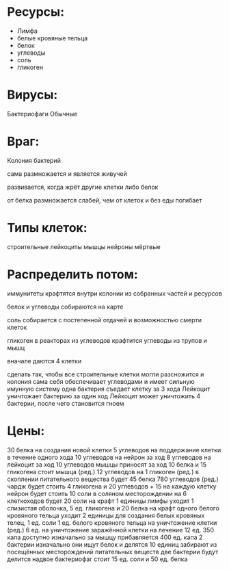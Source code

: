 # Ресурсы:
* Лимфа
* белые кровяные тельца
* белок
* углеводы
* соль
* гликоген

# Вирусы:
Бактериофаги
Обычные

# Враг:
Колония бактерий

сама размножается и является живучей

развивается, когда жрёт другие клетки
либо белок

от белка размножается слабей, чем от клеток
и без еды погибает

# Типы клеток:
строительные
лейкоциты
мышцы
нейроны
мёртвые

# Распределить потом:
иммунитеты крафтятся внутри колонии из собранных частей и ресурсов

белок и углеводы собираются на карте

соль собирается с постепенной отдачей и возможностью смерти клеток

гликоген в реакторах из углеводов крафтится
углеводы из трупов и мышц

вначале даются 4 клетки

сделать так, чтобы все строительные клетки могли разсножится
и
колония сама себя обеспечивает
углеводами
и имеет сильную имунную систему
одна бактерия съедает клетку за 3 хода
Лейкоцит уничтожает бактерию за один ход
Лейкоцит может уничтожить 4 бактерии, после чего становится гноем


# Цены:
30 белка на создания новой клетки
5 углеводов на поддержание клетки в течение одного хода
10 углеводов на нейрон за ход
8 углеводов на лейкоцит за ход
10 углеводов мышцы приносят за ход
10 белка и 15 гликогена стоит мышца (ред.)
12 углеводов на 1 гликоген (ред.)
в скоплении питательного вещества
будет 45 белка 780 углеводов (ред.)
чардж будет стоить 4 гликогена и 20 углеводов + 15 на каждую клетку
нейрон будет стоить 10 соли
в соляном месторождении на 6 клеткоходов будет 20 соли
на крафт 1 единицы лимфы уходит 1 слизистая оболочка, 5 ед. гликогена и 20 белка
на крафт одного белого кровяного тельца уходит 2 единицы для создания белых кровяных телец, 1 ед. соли
1 ед. белого кровяного тельца на уничтожение клетки (ред.)
6 ед. на уничтожение заражённой клетки
на лечение 12 ед.
350 капа доступно изначально
за мышцу прибавляется 400 ед. капа
2 бактерии изначально
они ищут белок и делятся
10 единиц забирают из посещённых месторождений питательных веществ
две бактерии будут делится надвое
бактериофаг стоит 15 ед. соли и 50 ед. белка
